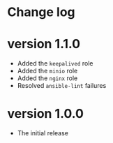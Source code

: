 # Change log

# version 1.1.0

- Added the `keepalived` role
- Added the `minio` role
- Added the `nginx` role
- Resolved `ansible-lint` failures

# version 1.0.0

- The initial release
